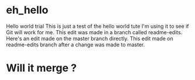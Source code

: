 # eh_hello
Hello world trial
This is just a test of the hello world tute
I'm using it to see if Git will work for me. This edit was made in a branch called readme-edits.
Here's an edit made on the master branch directly.
This edit made on readme-edits branch after a change was made to master.

Will it merge ?
=======
